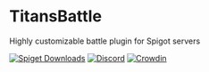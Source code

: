 # TitansBattle

Highly customizable battle plugin for Spigot servers

[![Spiget Downloads](https://img.shields.io/spiget/downloads/47145)](https://www.spigotmc.org/resources/47145/)
[![Discord](https://img.shields.io/discord/719557355917934613?label=discord&logo=discord)](https://discord.gg/CkNwgdE)
[![Crowdin](https://badges.crowdin.net/titansbattle/localized.svg)](https://crowdin.com/project/titansbattle)
